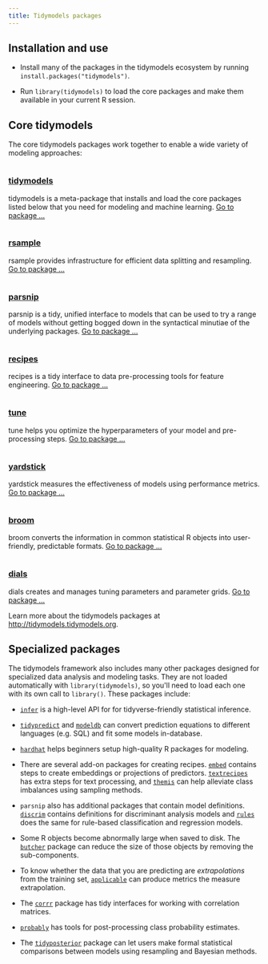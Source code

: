 ```yaml
---
title: Tidymodels packages
---
```


## Installation and use

* Install many of the packages in the tidymodels ecosystem by running `install.packages("tidymodels")`.

* Run `library(tidymodels)` to load the core packages and make them available in your current R session.

<div class="package-section">

<div class="package-section-info">

## Core tidymodels

  <p>The core tidymodels packages work together to enable a wide variety of modeling approaches:</p>
</div>

<div class="packages">
  <div class="package">
    <img class="package-image" src="/images/tidymodels.png" alt=""></img>
    <div class="package-info">
      <h3><a href="https://tidymodels.tidymodels.org/"> tidymodels </a></h3>
      <p>tidymodels is a meta-package that installs and load the core packages listed below that you need for modeling and machine learning.
      <a href="https://tidymodels.github.io/tidymodels/" aria-hidden="true">Go to package ...</a></p>
    </div>
  </div>
  <div class="package">
    <img class="package-image" src="/images/rsample.png" alt=""></img>
    <div class="package-info">
      <h3><a href="https://tidymodels.github.io/rsample/">rsample</a></h3>
      <p>rsample provides infrastructure for efficient data splitting and resampling. <a href="https://tidymodels.github.io/rsample/" aria-hidden="true">Go to package ...</a></p>
    </div>
  </div>
  <div class="package">
    <img class="package-image" src="/images/parsnip.png" alt=""></img>
    <div class="package-info">
      <h3><a href="https://tidymodels.github.io/parsnip/"> parsnip </a></h3>
      <p>parsnip is a tidy, unified interface to models that can be used to try a range of models without getting bogged down in the syntactical minutiae of the underlying packages. <a href="https://tidymodels.github.io/parsnip/" aria-hidden="true">Go to package ...</a></p>
    </div>
  </div>  
  <div class="package">
    <img class="package-image" src="/images/recipes.png" alt=""></img>
    <div class="package-info">
      <h3><a href="https://tidymodels.github.io/rsample/"> recipes </a></h3>
      <p>recipes is a tidy interface to data pre-processing tools for feature engineering. <a href="https://tidymodels.github.io/rsample/" aria-hidden="true">Go to package ...</a></p>
    </div>
  </div>

  <div class="package">
    <img class="package-image" src="/images/tune.png" alt=""></img>
    <div class="package-info">
      <h3><a href="https://tidymodels.github.io/tune/"> tune </a></h3>
      <p>tune helps you optimize the hyperparameters of your model and pre-processing steps. <a href="https://tidymodels.github.io/tune/" aria-hidden="true">Go to package ...</a></p>
    </div>
  </div>  
  <div class="package">
    <img class="package-image" src="/images/yardstick.png" alt=""></img>
    <div class="package-info">
      <h3><a href="https://tidymodels.github.io/yardstick/"> yardstick </a></h3>
      <p>yardstick measures the effectiveness of models using performance metrics. <a href="https://tidymodels.github.io/yardstick/" aria-hidden="true">Go to package ...</a></p>
    </div>
  </div>
  <div class="package">
    <img class="package-image" src="/images/broom.png" alt=""></img>
    <div class="package-info">
      <h3><a href="https://broom.tidyverse.org/"> broom </a></h3>
      <p>broom converts the information in common statistical R objects into user-friendly, predictable formats. 
      <a href="https://broom.tidyverse.org/" aria-hidden="true">Go to package ...</a></p>
    </div>
  </div>
  <div class="package">
    <img class="package-image" src="/images/dials.png" alt=""></img>
    <div class="package-info">
      <h3><a href="https://dials.tidyverse.org/"> dials </a></h3>
      <p>dials creates and manages tuning parameters and parameter grids. 
      <a href="https://tidymodels.github.io/dials/" aria-hidden="true">Go to package ...</a></p>
    </div>
  </div>  

</div>
</div>

Learn more about the tidymodels packages at <http://tidymodels.tidymodels.org>.

## Specialized packages

The tidymodels framework also includes many other packages designed for specialized data analysis and modeling tasks. They are not loaded automatically with `library(tidymodels)`, so you'll need to load each one with its own call to `library()`. These packages include: 

* [`infer`](http://infer.netlify.com/) is a high-level API for for tidyverse-friendly statistical inference.

* [`tidypredict`](https://tidymodels.github.io/tidypredict/) and [`modeldb`](https://tidymodels.github.io/modeldb/) can convert prediction equations to different languages (e.g. SQL) and fit some models in-database. 

* [`hardhat`](https://tidymodels.github.io/hardhat/) helps beginners setup high-quality R packages for modeling. 

* There are several add-on packages for creating recipes. [`embed`](https://tidymodels.github.io/embed/) contains steps to create embeddings or projections of predictors. [`textrecipes`](https://tidymodels.github.io/textrecipes/) has extra steps for text processing, and [`themis`](https://tidymodels.github.io/themis/) can help alleviate class imbalances using sampling methods. 

* `parsnip` also has additional packages that contain model definitions. [`discrim`](https://tidymodels.github.io/discrim/) contains definitions for discriminant analysis models and [`rules`](https://tidymodels.github.io/rules/) does the same for rule-based classification and regression models. 

* Some R objects become abnormally large when saved to disk. The [`butcher`](https://tidymodels.github.io/butcher/) package can reduce the size of those objects by removing the sub-components. 

* To know whether the data that you are predicting are _extrapolations_ from the training set, [`applicable`](https://tidymodels.github.io/applicable/) can produce metrics the measure extrapolation. 

* The [`corrr`](https://tidymodels.github.io/corrr/) package has tidy interfaces for working with correlation matrices. 

* [`probably`](https://tidymodels.github.io/probably/) has tools for post-processing class probability estimates.

* The [`tidyposterior`](https://tidymodels.github.io/tidyposterior/) package can let users make formal statistical comparisons between models using resampling and Bayesian methods. 

<!--list them here-->
